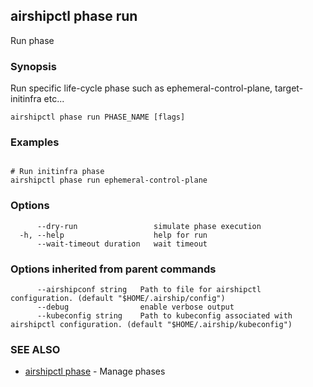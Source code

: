 ## airshipctl phase run

Run phase

### Synopsis

Run specific life-cycle phase such as ephemeral-control-plane, target-initinfra etc...

```
airshipctl phase run PHASE_NAME [flags]
```

### Examples

```

# Run initinfra phase
airshipctl phase run ephemeral-control-plane

```

### Options

```
      --dry-run                 simulate phase execution
  -h, --help                    help for run
      --wait-timeout duration   wait timeout
```

### Options inherited from parent commands

```
      --airshipconf string   Path to file for airshipctl configuration. (default "$HOME/.airship/config")
      --debug                enable verbose output
      --kubeconfig string    Path to kubeconfig associated with airshipctl configuration. (default "$HOME/.airship/kubeconfig")
```

### SEE ALSO

* [airshipctl phase](airshipctl_phase.md)	 - Manage phases

